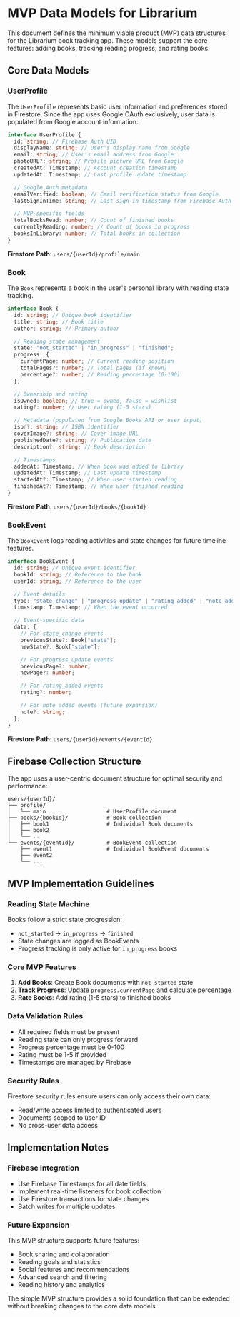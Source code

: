 # MVP Data Models for Librarium

This document defines the minimum viable product (MVP) data structures for the Librarium book tracking app. These models support the core features: adding books, tracking reading progress, and rating books.

## Core Data Models

### UserProfile

The `UserProfile` represents basic user information and preferences stored in Firestore. Since the app uses Google OAuth exclusively, user data is populated from Google account information.

```typescript
interface UserProfile {
  id: string; // Firebase Auth UID
  displayName: string; // User's display name from Google
  email: string; // User's email address from Google
  photoURL?: string; // Profile picture URL from Google
  createdAt: Timestamp; // Account creation timestamp
  updatedAt: Timestamp; // Last profile update timestamp

  // Google Auth metadata
  emailVerified: boolean; // Email verification status from Google
  lastSignInTime: string; // Last sign-in timestamp from Firebase Auth

  // MVP-specific fields
  totalBooksRead: number; // Count of finished books
  currentlyReading: number; // Count of books in progress
  booksInLibrary: number; // Total books in collection
}
```

**Firestore Path**: `users/{userId}/profile/main`

### Book

The `Book` represents a book in the user's personal library with reading state tracking.

```typescript
interface Book {
  id: string; // Unique book identifier
  title: string; // Book title
  author: string; // Primary author

  // Reading state management
  state: "not_started" | "in_progress" | "finished";
  progress: {
    currentPage: number; // Current reading position
    totalPages?: number; // Total pages (if known)
    percentage?: number; // Reading percentage (0-100)
  };

  // Ownership and rating
  isOwned: boolean; // true = owned, false = wishlist
  rating?: number; // User rating (1-5 stars)

  // Metadata (populated from Google Books API or user input)
  isbn?: string; // ISBN identifier
  coverImage?: string; // Cover image URL
  publishedDate?: string; // Publication date
  description?: string; // Book description

  // Timestamps
  addedAt: Timestamp; // When book was added to library
  updatedAt: Timestamp; // Last update timestamp
  startedAt?: Timestamp; // When user started reading
  finishedAt?: Timestamp; // When user finished reading
}
```

**Firestore Path**: `users/{userId}/books/{bookId}`

### BookEvent

The `BookEvent` logs reading activities and state changes for future timeline features.

```typescript
interface BookEvent {
  id: string; // Unique event identifier
  bookId: string; // Reference to the book
  userId: string; // Reference to the user

  // Event details
  type: "state_change" | "progress_update" | "rating_added" | "note_added";
  timestamp: Timestamp; // When the event occurred

  // Event-specific data
  data: {
    // For state_change events
    previousState?: Book["state"];
    newState?: Book["state"];

    // For progress_update events
    previousPage?: number;
    newPage?: number;

    // For rating_added events
    rating?: number;

    // For note_added events (future expansion)
    note?: string;
  };
}
```

**Firestore Path**: `users/{userId}/events/{eventId}`

## Firebase Collection Structure

The app uses a user-centric document structure for optimal security and performance:

```
users/{userId}/
├── profile/
│   └── main                   # UserProfile document
├── books/{bookId}/            # Book collection
│   ├── book1                  # Individual Book documents
│   ├── book2
│   └── ...
└── events/{eventId}/          # BookEvent collection
    ├── event1                 # Individual BookEvent documents
    ├── event2
    └── ...
```

## MVP Implementation Guidelines

### Reading State Machine

Books follow a strict state progression:

- `not_started` → `in_progress` → `finished`
- State changes are logged as BookEvents
- Progress tracking is only active for `in_progress` books

### Core MVP Features

1. **Add Books**: Create Book documents with `not_started` state
2. **Track Progress**: Update `progress.currentPage` and calculate percentage
3. **Rate Books**: Add rating (1-5 stars) to finished books

### Data Validation Rules

- All required fields must be present
- Reading state can only progress forward
- Progress percentage must be 0-100
- Rating must be 1-5 if provided
- Timestamps are managed by Firebase

### Security Rules

Firestore security rules ensure users can only access their own data:

- Read/write access limited to authenticated users
- Documents scoped to user ID
- No cross-user data access

## Implementation Notes

### Firebase Integration

- Use Firebase Timestamps for all date fields
- Implement real-time listeners for book collection
- Use Firestore transactions for state changes
- Batch writes for multiple updates

### Future Expansion

This MVP structure supports future features:

- Book sharing and collaboration
- Reading goals and statistics
- Social features and recommendations
- Advanced search and filtering
- Reading history and analytics

The simple MVP structure provides a solid foundation that can be extended without breaking changes to the core data models.
